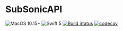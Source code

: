# SubSonicAPI
![MacOS 10.15+](https://img.shields.io/badge/MacOS-10.15%2B-green.svg?style=flat)
![Swift 5](https://img.shields.io/badge/Swift-5-blue.svg?style=flat)
[![Build Status](https://travis-ci.org/bidossessi/SubSonicAPI.svg?branch=master)](https://travis-ci.org/bidossessi/SubSonicAPI)
[![codecov](https://codecov.io/gh/bidossessi/SubSonicAPI/branch/master/graph/badge.svg)](https://codecov.io/gh/bidossessi/SubSonicAPI)
